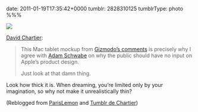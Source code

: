 date: 2011-01-19T17:35:42+0000
tumblr: 2828310125
tumblrType: photo
%%%

![](tumblr_lf8yztoX2Q1qz4si8o1_400.jpg)

<p><a href="http://blog.onefps.net/post/2820073548/this-mac-tablet-mockup-from-gizmodos-comments-is">David Chartier</a>:</p>

<blockquote><p>This Mac tablet mockup from <a href="http://gizmodo.com/comment/35726993">Gizmodo’s comments</a> is precisely why I agree with <a href="https://twitter.com/gartenberg/status/27545445433606144">Adam Schwabe</a> on why the public should have no input on Apple’s product design.</p>
<p>Just look at that damn thing.</p>
</blockquote>


Look how thick it is. When dreaming, you’re limited only by your imagination, so why not make it unrealistically thin?

(Reblogged from [ParisLemon](https://parislemon.com/post/2820140565/chartier-this-mac-tablet-mockup-from-gizmodos) and [Tumblr de Chartier](https://chartier.tumblr.com/post/2820073548/this-mac-tablet-mockup-from-gizmodos-comments-is))
